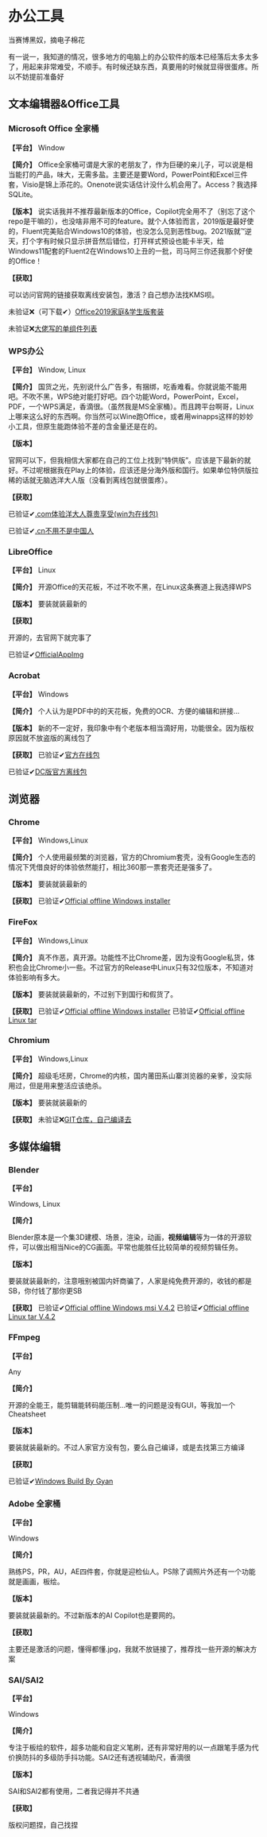 # 办公工具

当赛博黑奴，摘电子棉花

有一说一，我知道的情况，很多地方的电脑上的办公软件的版本已经落后太多太多了，用起来非常难受，不顺手。有时候还缺东西，真要用的时候就显得很蛋疼。所以不妨提前准备好

## 文本编辑器&Office工具

### Microsoft Office 全家桶

**【平台】**
Window

**【简介】**
Office全家桶可谓是大家的老朋友了，作为巨硬的亲儿子，可以说是相当能打的产品，味大，无需多盐。主要还是要Word，PowerPoint和Excel三件套，Visio是锦上添花的。Onenote说实话估计没什么机会用了。Access？我选择SQLite。

**【版本】**
说实话我并不推荐最新版本的Office，Copilot完全用不了（别忘了这个repo是干嘛的），也没啥非用不可的feature。就个人体验而言，2019版是最好使的，Fluent完美贴合Windows10的体验，也没怎么见到恶性bug。2021版就™逆天，打个字有时候只显示拼音然后错位，打开样式预设也能卡半天，给Windows11配套的Fluent2在Windows10上丑的一批，司马阿三你还我那个好使的Office！

**【获取】**

可以访问官网的链接获取离线安装包，激活？自己想办法找KMS呗。

未验证❌（可下载✔）[Office2019家庭&amp;学生版套装](https://officecdn.microsoft.com/db/492350F6-3A01-4F97-B9C0-C7C6DDF67D60/media/zh-cn/HomeStudent2019Retail.img)

未验证❌[大佬写的单组件列表](https://www.cnblogs.com/anyview/p/17371660.html)

### WPS办公

**【平台】**
Window, Linux

**【简介】**
国货之光，先别说什么广告多，有捆绑，吃香难看。你就说能不能用吧。不吹不黑，WPS绝对能打好吧。四个功能Word，PowerPoint，Excel，PDF，一个WPS满足，香滴很。（虽然我是MS全家桶）。而且跨平台啊哥，Linux上哪来这么好的东西啊。你当然可以Wine跑Office，或者用winapps这样的妙妙小工具，但原生能跑体验不差的含金量还是在的。

**【版本】**

官网可以下，但我相信大家都在自己的工位上找到“特供版”。应该是下最新的就好。不过呢根据我在Play上的体验，应该还是分海外版和国行。如果单位特供版拉稀的话就无脑选洋大人版（没看到离线包就很蛋疼）。

**【获取】**

已验证✔[.com体验洋大人尊贵享受(win为在线包)](https://www.wps.com/download/)

已验证✔[.cn不用不是中国人](https://platform.wps.cn/)

### LibreOffice

**【平台】**
Linux

**【简介】**
开源Office的天花板，不过不吹不黑，在Linux这条赛道上我选择WPS

**【版本】**
要装就装最新的

**【获取】**

开源的，去官网下就完事了

已验证✔[OfficialAppImg](https://appimages.libreitalia.org/)

### Acrobat

**【平台】**
Windows

**【简介】**
个人认为是PDF中的的天花板，免费的OCR、方便的编辑和拼接...

**【版本】**
新的不一定好，我印象中有个老版本相当滴好用，功能很全。因为版权原因就不放盗版的离线包了

**【获取】**
已验证✔[官方在线包](https://get.adobe.com/reader/)

已验证✔[DC版官方离线包](https://get.adobe.com/reader/enterprise/)

## 浏览器

### Chrome

**【平台】**
Windows,Linux

**【简介】**
个人使用最频繁的浏览器，官方的Chromium套壳，没有Google生态的情况下凭借良好的体验依然能打，相比360那一票套壳还是强多了。

**【版本】**
要装就装最新的

**【获取】**
已验证✔[Official offline Windows installer](https://www.google.cn/chrome/next-steps.html?extra=stablechannel&platform=win64&standalone=1)

### FireFox

**【平台】**
Windows,Linux

**【简介】**
真不作恶，真开源。功能性不比Chrome差，因为没有Google私货，体积也会比Chrome小一些。不过官方的Release中Linux只有32位版本，不知道对体验影响有多大。

**【版本】**
要装就装最新的，不过别下到国行和假货了。

**【获取】**
已验证✔[Official offline Windows installer](https://download-installer.cdn.mozilla.net/pub/firefox/releases/128.0/win64/en-US/Firefox%20Setup%20128.0.exe)
已验证✔[Official offline Linux tar](https://download.mozilla.org/?product=firefox-latest-ssl&os=linux&lang=en-US)

### Chromium

**【平台】**
Windows,Linux

**【简介】**
超级毛坯房，Chrome的内核，国内莆田系山寨浏览器的亲爹，没实际用过，但是用来整活应该绝杀。

**【版本】**
要装就装最新的

**【获取】**
未验证❌[GIT仓库，自己编译去](https://github.com/chromium/chromium.git)

## 多媒体编辑

### Blender

**【平台】**

Windows, Linux

**【简介】**

Blender原本是一个集3D建模、场景，渲染，动画，**视频编辑**等为一体的开源软件，可以做出相当Nice的CG画面。平常也能胜任比较简单的视频剪辑任务。

**【版本】**

要装就装最新的，注意哦别被国内奸商骗了，人家是纯免费开源的，收钱的都是SB，你付钱了那你更SB

**【获取】**
已验证✔[Official offline Windows msi V.4.2](https://www.blender.org/download/release/Blender4.2/blender-4.2.0-windows-x64.msi/)
已验证✔[Official offline Linux tar V.4.2](https://mirrors.iu13.net/blender/release/Blender4.2/blender-4.2.0-linux-x64.tar.xz)

### FFmpeg

**【平台】**

Any

**【简介】**

开源的全能王，能剪辑能转码能压制...唯一的问题是没有GUI，等我加一个Cheatsheet

**【版本】**

要装就装最新的。不过人家官方没有包，要么自己编译，或是去找第三方编译

**【获取】**

已验证✔[Windows Build By Gyan](https://www.gyan.dev/ffmpeg/builds/packages/ffmpeg-2024-07-18-git-fa5a605542-full_build.7z)

### Adobe 全家桶


**【平台】**

Windows

**【简介】**

熟练PS，PR，AU，AE四件套，你就是迎检仙人。PS除了调照片外还有一个功能就是画画，板绘。

**【版本】**

要装就装最新的。不过新版本的AI Copilot也是要网的。

**【获取】**

主要还是激活的问题，懂得都懂.jpg，我就不放链接了，推荐找一些开源的解决方案

### SAI/SAI2


**【平台】**

Windows

**【简介】**

专注于板绘的软件，超多功能和自定义笔刷，还有非常好用的以一点跟笔手感为代价换防抖的多级防手抖功能。SAI2还有透视辅助尺，香滴很

**【版本】**

SAI和SAI2都有使用，二者我记得并不共通

**【获取】**

版权问题捏，自己找捏
